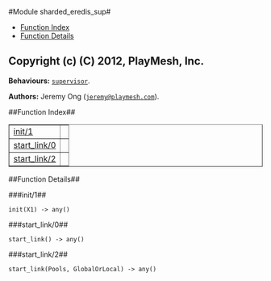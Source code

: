 

#Module sharded_eredis_sup#
* [Function Index](#index)
* [Function Details](#functions)


Copyright (c) (C) 2012, PlayMesh, Inc.
-------------------------------------------------------------------

__Behaviours:__ [`supervisor`](supervisor.md).

__Authors:__ Jeremy Ong ([`jeremy@playmesh.com`](mailto:jeremy@playmesh.com)).<a name="index"></a>

##Function Index##


<table width="100%" border="1" cellspacing="0" cellpadding="2" summary="function index"><tr><td valign="top"><a href="#init-1">init/1</a></td><td></td></tr><tr><td valign="top"><a href="#start_link-0">start_link/0</a></td><td></td></tr><tr><td valign="top"><a href="#start_link-2">start_link/2</a></td><td></td></tr></table>


<a name="functions"></a>

##Function Details##

<a name="init-1"></a>

###init/1##


`init(X1) -> any()`

<a name="start_link-0"></a>

###start_link/0##


`start_link() -> any()`

<a name="start_link-2"></a>

###start_link/2##


`start_link(Pools, GlobalOrLocal) -> any()`

